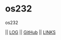 # os232
os232


|| [LOG](https://sunflawlxs.github.io/os232/TXT/mylog.txt) || [GitHub](https://github.com/sunflawlxs/os232/) || [LINKS](https://sunflawlxs.github.io/os232/links.md/)
